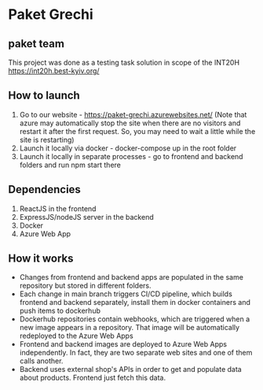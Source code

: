 # Paket Grechi

## paket team

This project was done as a testing task solution in scope of the INT20H https://int20h.best-kyiv.org/

## How to launch
1. Go to our website - https://paket-grechi.azurewebsites.net/ (Note that azure may automatically stop the site when there are no visitors and restart it after the first request. So, you may need to wait a little while the site is restarting)
2. Launch it locally via docker - docker-compose up in the root folder
3. Launch it locally in separate processes - go to frontend and backend folders and run npm start there

## Dependencies
1. ReactJS in the frontend
2. ExpressJS/nodeJS server in the backend
3. Docker
4. Azure Web App

## How it works
- Changes from frontend and backend apps are populated in the same repository but stored in different folders.
- Each change in main branch triggers CI/CD pipeline, which builds frontend and backend separately, install them in docker containers and push items to dockerhub
- Dockerhub repositories contain webhooks, which are triggered when a new image appears in a repository. That image will be automatically redeployed to the Azure Web Apps
- Frontend and backend images are deployed to Azure Web Apps independently. In fact, they are two separate web sites and one of them calls another. 
- Backend uses external shop's APIs in order to get and populate data about products. Frontend just fetch this data.
